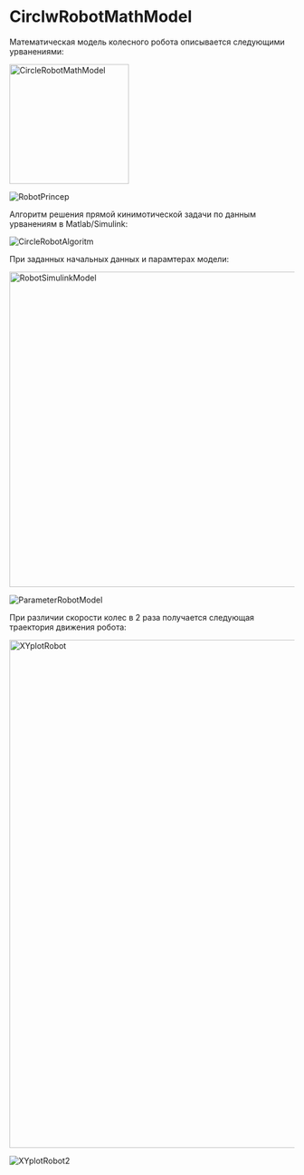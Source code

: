 # CirclwRobotMathModel
 
Математическая модель колесного робота описывается следующими урванениями:

<img width="211" alt="CircleRobotMathModel" src="https://github.com/user-attachments/assets/58f47eaf-c9ee-44e7-b2b8-0b5a7b7963c2">

![RobotPrincep](https://github.com/user-attachments/assets/5f2f5d78-fe8b-4c95-b34f-5d3ecaac6311)

Алгоритм решения прямой кинимотической задачи по данным урванениям в Matlab/Simulink:

![CircleRobotAlgoritm](https://github.com/user-attachments/assets/283ac88a-52c7-4603-8e3b-7deb59dc27e9)

При заданных начальных данных и парамтерах модели:

<img width="556" alt="RobotSimulinkModel" src="https://github.com/user-attachments/assets/135af6c1-98a8-4091-a6eb-8ff4e0ebef3d">

![ParameterRobotModel](https://github.com/user-attachments/assets/ab36463d-905a-4a65-b641-f784f2a44cf0)

При различии скорости колес в 2 раза получается следующая траектория движения робота:

<img width="896" alt="XYplotRobot" src="https://github.com/user-attachments/assets/6a3daa53-ac00-4e09-9db6-0c2ab8b936cf">

![XYplotRobot2](https://github.com/user-attachments/assets/1519c7b8-3799-4855-9e2b-1d2b10175aad)
